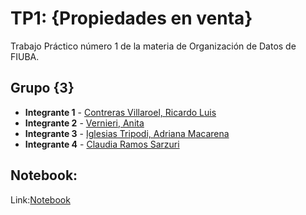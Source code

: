 # TP1: {Propiedades en venta} 

Trabajo Práctico número 1 de la materia de Organización de Datos de FIUBA.

## Grupo {3}

* **Integrante 1** - [Contreras Villaroel, Ricardo Luis]()
* **Integrante 2** - [Vernieri, Anita]()
* **Integrante 3** - [Iglesias Tripodi, Adriana Macarena]()
* **Integrante 4** - [Claudia Ramos Sarzuri](https://github.com/claudia-ramos)

## Notebook:
Link:[Notebook](https://colab.research.google.com/drive/1tapP9uLAbfXvfuFbaDh_MPIzokBZAJR-?usp=sharing)

  


